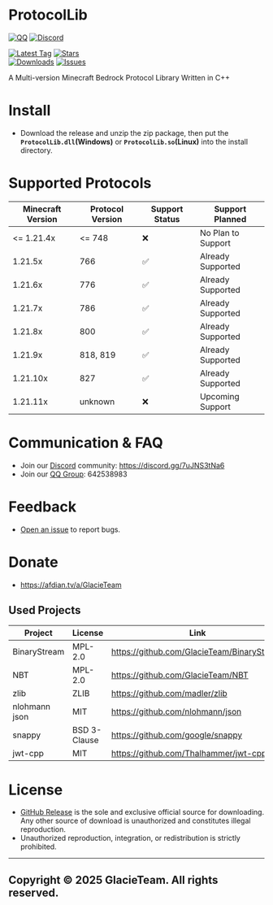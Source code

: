 # ProtocolLib

[![QQ](https://img.shields.io/badge/642538983-pink?style=for-the-badge&logo=qq)](https://qm.qq.com/q/1yn1ZHEoyY)
[![Discord](https://img.shields.io/discord/1346034987136192523?style=for-the-badge&logo=discord)](https://discord.gg/7uJNS3tNa6)

[![Latest Tag](https://img.shields.io/github/v/tag/GlacieTeam/ProtocolLib?label=Latest%20Tag&style=for-the-badge)](https://github.com/GlacieTeam/ProtocolLib/releases)
[![Stars](https://img.shields.io/github/stars/GlacieTeam/ProtocolLib.svg?style=for-the-badge)](https://github.com/GlacieTeam/ProtocolLib/stargazers)  
[![Downloads](https://img.shields.io/github/downloads/GlacieTeam/ProtocolLib/total?style=for-the-badge&color=%2300ff00)](https://github.com/GlacieTeam/ProtocolLib/releases)
[![Issues](https://img.shields.io/github/issues/GlacieTeam/ProtocolLib.svg?style=for-the-badge)](https://github.com/GlacieTeam/ProtocolLib/issues)

A Multi-version Minecraft Bedrock Protocol Library Written in C++

# Install
- Download the release and unzip the zip package, then put the **`ProtocolLib.dll`(Windows)** or **`ProtocolLib.so`(Linux)** into the install directory.

# Supported Protocols
| Minecraft Version | Protocol Version | Support Status     | Support Planned    |
| ----------------- | ---------------- | ------------------ | ------------------ |
| <= 1.21.4x        | <= 748           | :x:                | No Plan to Support |
| 1.21.5x           | 766              | :white_check_mark: | Already Supported  |
| 1.21.6x           | 776              | :white_check_mark: | Already Supported  |
| 1.21.7x           | 786              | :white_check_mark: | Already Supported  |
| 1.21.8x           | 800              | :white_check_mark: | Already Supported  |
| 1.21.9x           | 818, 819         | :white_check_mark: | Already Supported  |
| 1.21.10x          | 827              | :white_check_mark: | Already Supported  |
| 1.21.11x          | unknown          | :x:                | Upcoming Support   |


# Communication & FAQ
- Join our [Discord](https://discord.gg/7uJNS3tNa6) community: https://discord.gg/7uJNS3tNa6
- Join our [QQ Group](https://qm.qq.com/q/1yn1ZHEoyY): 642538983

# Feedback
- [Open an issue](https://github.com/GlacieTeam/ProtocolLib/issues) to report bugs.

# Donate
- https://afdian.tv/a/GlacieTeam

## Used Projects
| Project          | License      | Link                                         |
| ---------------- | ------------ | -------------------------------------------- |
| BinaryStream     | MPL-2.0      | <https://github.com/GlacieTeam/BinaryStream> |
| NBT              | MPL-2.0      | <https://github.com/GlacieTeam/NBT>          |
| zlib             | ZLIB         | <https://github.com/madler/zlib>             |
| nlohmann json    | MIT          | <https://github.com/nlohmann/json>           |
| snappy           | BSD 3-Clause | <https://github.com/google/snappy>           |
| jwt-cpp          | MIT          | <https://github.com/Thalhammer/jwt-cpp>      |

# License
- [GitHub Release](https://github.com/GlacieTeam/ProtocolLib/releases) is the sole and exclusive official source for downloading. Any other source of download is unauthorized and constitutes illegal reproduction. 
- Unauthorized reproduction, integration, or redistribution is strictly prohibited.

---

## Copyright © 2025 GlacieTeam. All rights reserved.
